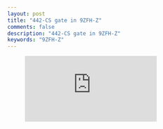 ```yaml
---
layout: post
title: "442-CS gate in 9ZFH-Z"
comments: false
description: "442-CS gate in 9ZFH-Z"
keywords: "9ZFH-Z"
---
```


<figure class="video_container">
  <iframe src="https://www.youtube.com/embed/EnehzBNvKaY" frameborder="0" allowfullscreen="true"> </iframe>
</figure>
